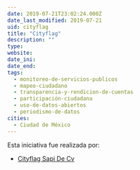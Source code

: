 ```yaml
---
date: 2019-07-21T23:02:24.000Z
date_last_modified: 2019-07-21
uid: cityflag
title: "Cityflag"
description: ""
type: 
website: 
date_ini: 
date_end: 
tags:
  - monitoreo-de-servicios-publicos
  - mapeo-ciudadano
  - transparencia-y-rendicion-de-cuentas
  - participación-ciudadana
  - uso-de-datos-abiertos
  - periodismo-de-datos
cities: 
  - Ciudad de México
---
```


Esta iniciativa fue realizada por:

- [Cityflag Sapi De Cv](/organizaciones/cityflag-sapi-de-cv)
